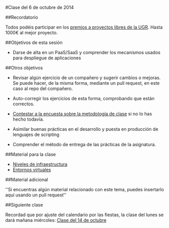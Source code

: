 #Clase del 6 de octubre de 2014

##Recordatorio

Todos podéis participar en los [premios a proyectos libres de la UGR](http://osl.ugr.es/2014/09/26/premios-a-proyectos-libres-de-la-ugr/). Hasta 1000€ al mejor proyecto.

##Objetivos de esta sesión

* Darse de alta en un PaaS/SaaS y comprender los mecanismos usados para despliegue de aplicaciones

##Otros objetivos

* Revisar algún ejercicio de un compañero y sugerir cambios o mejoras. Se puede hacer, de la misma forma, mediante un pull request, en este caso al repo del compañero.
* Auto-corregir los ejercicios de esta forma, comprobando que están correctos.
* [Contestar a la encuesta sobre la metodología de clase](https://docs.google.com/forms/d/1IgOx4ANDaXN5Kt5Br-n6we7Y2XdRXNlRw2SmnC9Ou2w/viewform) si no lo has hecho todavía.

*   Asimilar buenas prácticas en el desarrollo y puesta en producción de lenguajes de scripting
*   Comprender el método de entrega de las prácticas de la asignatura.


##Material para la clase

* [Niveles de infraestructura](http://jj.github.io/IV/documentos/temas/Intro_concepto_y_soporte_fisico#niveles_de_infraestructura_virtual)
* [Entornos virtuales](http://jj.github.io/IV/documentos/temas/Intro_concepto_y_soporte_fisico#entornos-virtuales-de-desarrollo)

##Material adicional

''Si encuentras algún material relacionado con este tema, puedes insertarlo aquí usando un pull request''

##Siguiente clase

Recordad que por ajuste del calendario por las fiestas, la clase del lunes se dará mañana miércoles: [Clase del 14 de octubre](7.md) 
